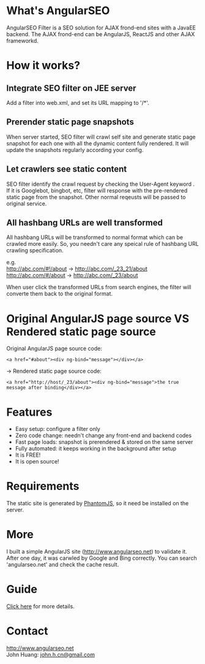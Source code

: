 # What's AngularSEO

AngularSEO Filter is a SEO solution for AJAX frond-end sites with a JavaEE backend. The AJAX frond-end can be AngularJS, ReactJS and other AJAX frameworkd.

# How it works?

## Integrate SEO filter on JEE server
Add a filter into web.xml, and set its URL mapping to '/*'.

## Prerender static page snapshots
When server started, SEO filter will crawl self site and generate static page snapshot for each one with all the dynamic content fully rendered. It will update the snapshots regularly according your config.

## Let crawlers see static content
SEO filter identify the crawl request by checking the User-Agent keyword . If it is Googlebot, bingbot, etc, filter will response with the pre-rendered static page from the snapshot. Other normal reqeusts will be passed to original service.

## All hashbang URLs are well transformed
All hashbang URLs will be transformed to normal format which can be crawled more easily. So, you needn't care any speical rule of hashbang URL crawling specification.

e.g.<br>
http://abc.com/#!/about -> http://abc.com/_23_21/about<br>
http://abc.com/#/about -> http://abc.com/_23/about<br>

When user click the transformed URLs from search engines, the filter will converte them back to the original format.

# Original AngularJS page source VS Rendered static page source

Original AngularJS page source code:
```
<a href="#about"><div ng-bind="message"></div></a>
```
->
Rendered static page source code:
```
<a href="http://host/_23/about"><div ng-bind="message">the true message after binding</div></a>
```
# Features

* Easy setup: configure a filter only
* Zero code change: needn't change any front-end and backend codes
* Fast page loads: snapshot is prerendered & stored on the same server
* Fully automated: it keeps working in the background after setup
* It is FREE!
* It is open source!

# Requirements

The static site is generated by [PhantomJS](http://phantomjs.org/), so it need be installed on the server. 

# More

I built a simple AngularJS site (http://www.angularseo.net) to validate it. After one day, it was carwled by Google and Bing correctly. You can search 'angularseo.net' and check the cache result.

# Guide

[Click here](https://github.com/angular/angular.js/wiki) for more details.

# Contact

http://www.angularseo.net<br>
John Huang: john.h.cn@gmail.com
